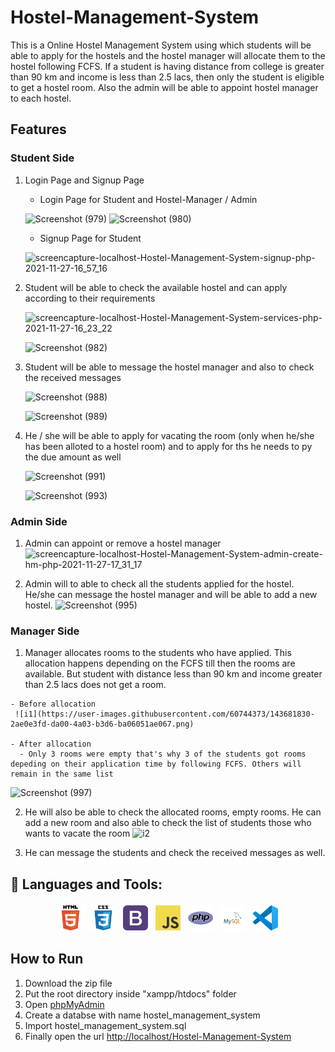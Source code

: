 # Hostel-Management-System
This is a Online Hostel Management System using which students will be able to apply for the hostels and the hostel manager will allocate them to the hostel following FCFS. If a student is having distance from college is greater than 90 km and income is less than 2.5 lacs, then only the student is eligible to get a hostel room. Also the admin will be able to appoint hostel manager to each hostel.

## Features

  ### Student Side
  1. Login Page and Signup Page
     - Login Page for Student and Hostel-Manager / Admin
     
     ![Screenshot (979)](https://user-images.githubusercontent.com/60744373/143680045-c8b32c82-a5ac-4f10-a08a-d8ad807c6d93.png) ![Screenshot (980)](https://user-images.githubusercontent.com/60744373/143680071-f78bce18-e03d-4822-b862-70576fa41ec1.png)
     
     - Signup Page for Student
   
     ![screencapture-localhost-Hostel-Management-System-signup-php-2021-11-27-16_57_16](https://user-images.githubusercontent.com/60744373/143679529-97ea7962-c24f-415d-91e5-463b9d3e681d.png)

  2. Student will be able to check the available hostel and can apply according to their requirements
  
     ![screencapture-localhost-Hostel-Management-System-services-php-2021-11-27-16_23_22](https://user-images.githubusercontent.com/60744373/143679602-e8c113ee-bd98-4b13-afbb-ee530f9e1d0a.png)
     
     ![Screenshot (982)](https://user-images.githubusercontent.com/60744373/143679678-10bb6108-e830-487a-8c1d-9d106e83f3bc.png)
     
  3. Student will be able to message the hostel manager and also to check the received messages
  
     ![Screenshot (988)](https://user-images.githubusercontent.com/60744373/143680147-9ef77453-f581-40fe-9e20-78aff815a386.png)
        
     ![Screenshot (989)](https://user-images.githubusercontent.com/60744373/143680168-53753e80-2eb3-48f6-8dc4-3dcd72f2d1c9.png)
     
  4. He / she will be able to apply for vacating the room (only when he/she has been alloted to a hostel room) and to apply for ths he needs to py the due amount as well
   
     ![Screenshot (991)](https://user-images.githubusercontent.com/60744373/143680271-260b4a88-8c89-45fe-a9a9-2173763fab98.png)
     
     ![Screenshot (993)](https://user-images.githubusercontent.com/60744373/143680305-899cba1e-58cb-49e8-af22-2075040b7d64.png)
     
     
  ### Admin Side
  1. Admin can appoint or remove a hostel manager
     ![screencapture-localhost-Hostel-Management-System-admin-create-hm-php-2021-11-27-17_31_17](https://user-images.githubusercontent.com/60744373/143680498-c8c8a023-01c8-4f19-bcde-54287db3e49d.png)
     
  2. Admin will to able to check all the students applied for the hostel. He/she can message the hostel manager and will be able to add a new hostel.
     ![Screenshot (995)](https://user-images.githubusercontent.com/60744373/143680598-15dacd53-c548-4032-bd11-22a28f65166b.png)
     
     
  ### Manager Side
  1. Manager allocates rooms to the students who have applied. This allocation happens depending on the FCFS till then the rooms are available. But student with distance less than 90 km and income greater than 2.5 lacs does not get a room.
  
    - Before allocation
     ![i1](https://user-images.githubusercontent.com/60744373/143681830-2ae0e3fd-da00-4a03-b3d6-ba06051ae067.png)

    - After allocation
      - Only 3 rooms were empty that's why 3 of the students got rooms depeding on their application time by following FCFS. Others will remain in the same list
![Screenshot (997)](https://user-images.githubusercontent.com/60744373/143681838-e7884bdb-cb6f-43fe-879a-967dd07f0a4e.png)

  2. He will also be able to check the allocated rooms, empty rooms. He can add a new room and also able to check the list of students those who wants to vacate the room
     ![i2](https://user-images.githubusercontent.com/60744373/143681007-1b42f993-ebbd-4b06-b451-550644b449f5.png)
     
  3. He can message the students and check the received messages as well.


## 🧰 Languages and Tools:
<p align="center">
<img src="https://raw.githubusercontent.com/github/explore/80688e429a7d4ef2fca1e82350fe8e3517d3494d/topics/html/html.png" alt="Python" height="40" style="vertical-align:top; margin:4px">
<img src="https://raw.githubusercontent.com/github/explore/80688e429a7d4ef2fca1e82350fe8e3517d3494d/topics/css/css.png" alt="Python" height="40" style="vertical-align:top; margin:4px">
<img src="https://raw.githubusercontent.com/github/explore/80688e429a7d4ef2fca1e82350fe8e3517d3494d/topics/bootstrap/bootstrap.png" alt="Python" height="40" style="vertical-align:top; margin:4px">
<img src="https://raw.githubusercontent.com/github/explore/80688e429a7d4ef2fca1e82350fe8e3517d3494d/topics/javascript/javascript.png" alt="Javascript" height="40" style="vertical-align:top; margin:4px">
<img src="https://raw.githubusercontent.com/github/explore/80688e429a7d4ef2fca1e82350fe8e3517d3494d/topics/php/php.png" alt="Python" height="40" style="vertical-align:top; margin:4px">
<img src="https://raw.githubusercontent.com/github/explore/80688e429a7d4ef2fca1e82350fe8e3517d3494d/topics/mysql/mysql.png" alt="Python" height="40" style="vertical-align:top; margin:4px">
<img src="https://raw.githubusercontent.com/github/explore/80688e429a7d4ef2fca1e82350fe8e3517d3494d/topics/visual-studio-code/visual-studio-code.png" alt="VS Code" height="40" style="vertical-align:top; margin:4px">
</p>

## How to Run
   1. Download the zip file
   2. Put the root directory inside "xampp/htdocs" folder
   3. Open [phpMyAdmin](http://localhost/phpmyadmin)
   4. Create a databse with name hostel_management_system
   5. Import hostel_management_system.sql
   6. Finally open the url [http://localhost/Hostel-Management-System](http://localhost/Hostel-Management-System/)
   
